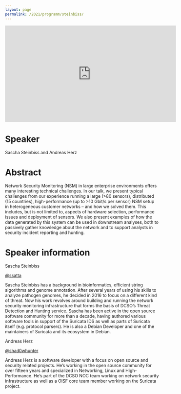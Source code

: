 ```yaml
---
layout: page
permalink: /2021/programm/steinbiss/
---
```


<iframe width="560" height="315" src="https://www.youtube.com/embed/yH5FwHuJkIs" title="YouTube video player" frameborder="0" allow="accelerometer; autoplay; clipboard-write; encrypted-media; gyroscope; picture-in-picture" allowfullscreen></iframe>

# Speaker

Sascha Steinbiss and Andreas Herz

# Abstract

Network Security Monitoring (NSM) in large enterprise environments offers many interesting technical challenges. In our talk, we present typical challenges from our experience running a large (>80 sensors), distributed (15 countries), high-performance (up to >10 Gbit/s per sensor) NSM setup in heterogeneous customer networks – and how we solved them. This includes, but is not limited to, aspects of hardware selection, performance issues and deployment of sensors. We also present examples of how the data generated by this system can be used in downstream analyses, both to passively gather knowledge about the network and to support analysts in security incident reporting and hunting.

# Speaker information

Sascha Steinbiss

[@ssatta](https://twitter.com/ssatta)

Sascha Steinbiss has a background in bioinformatics, efficient string algorithms and genome annotation. After several years of using his skills to analyze pathogen genomes, he decided in 2016 to focus on a different kind of threat. Now his work revolves around building and running the network security monitoring infrastructure that forms the basis of DCSO’s Threat Detection and Hunting service. Sascha has been active in the open source software community for more than a decade, having authored various software tools in support of the Suricata IDS as well as parts of Suricata itself (e.g. protocol parsers). He is also a Debian Developer and one of the maintainers of Suricata and its ecosystem in Debian.

Andreas Herz

[@shad0whunter](https://twitter.com/shad0whunter)

Andreas Herz is a software developer with a focus on open source and security related projects. He’s working in the open source community for over fifteen years and specialized in Networking, Linux and High-Performance. He’s part of the DCSO NOC team working on network security infrastructure as well as a OISF core team member working on the Suricata project.

